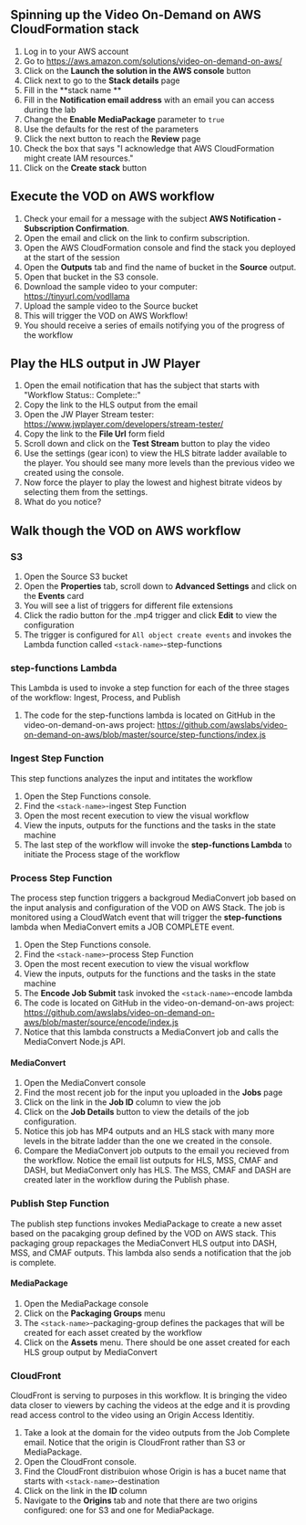 ## Spinning up the Video On-Demand on AWS CloudFormation stack

1. Log in to your AWS account
2. Go to https://aws.amazon.com/solutions/video-on-demand-on-aws/
3. Click on the **Launch the solution in the AWS console** button
4. Click next to go to the **Stack details** page
5. Fill in the **stack name **
6. Fill in the **Notification email address** with an email you can access during the lab
7. Change the **Enable MediaPackage** parameter to `true`
8. Use the defaults for the rest of the parameters
9. Click the next button to reach the **Review** page
10. Check the box that says "I acknowledge that AWS CloudFormation might create IAM resources."
11. Click on the **Create stack** button

## Execute the VOD on AWS workflow

1. Check your email for a message with the subject **AWS Notification - Subscription Confirmation**. 
2. Open the email and click on the link to confirm subscription.
3. Open the AWS CloudFormation console and find the stack you deployed at the start of the session
4. Open the **Outputs** tab and find the name of bucket in the **Source** output.  
5. Open that bucket in the S3 console.
6. Download the sample video to your computer: https://tinyurl.com/vodllama
7. Upload the sample video to the Source bucket
8. This will trigger the VOD on AWS Workflow!
9. You should receive a series of emails notifying you of the progress of the workflow

## Play the HLS output in JW Player

1. Open the email notification that has the subject that starts with "Workflow Status:: Complete::"
2. Copy the link to the HLS output from the email 
3. Open the JW Player Stream tester: https://www.jwplayer.com/developers/stream-tester/
4. Copy the link to the **File Url** form field
5. Scroll down and click on the **Test Stream** button to play the video
6. Use the settings (gear icon) to view the HLS bitrate ladder available to the player.  You should see many more levels than the previous video we created using the console.
7. Now force the player to play the lowest and highest bitrate videos by selecting them from the settings.  
8. What do you notice?

## Walk though the VOD on AWS workflow

### S3

1. Open the Source S3 bucket
2. Open the **Properties** tab, scroll down to **Advanced Settings** and click on the **Events** card
3. You will see a list of triggers for different file extensions
4. Click the radio button for the .mp4 trigger and click **Edit** to view the configuration
5. The trigger is configured for `All object create events` and invokes the Lambda function called `<stack-name>`-step-functions

### step-functions Lambda

This Lambda is used to invoke a step function for each of the three stages of the workflow: Ingest, Process, and Publish

1. The code for the step-functions lambda is located on GitHub in the video-on-demand-on-aws project: https://github.com/awslabs/video-on-demand-on-aws/blob/master/source/step-functions/index.js
   

### Ingest Step Function

This step functions analyzes the input and intitates the workflow

1. Open the Step Functions console.
2. Find the `<stack-name>`-ingest Step Function
3. Open the most recent execution to view the visual workflow
4. View the inputs, outputs for the functions and the tasks in the state machine
5. The last step of the workflow will invoke the **step-functions Lambda** to initiate the Process stage of the workflow

### Process Step Function

The process step function triggers a backgroud MediaConvert job based on the input analysis and configuration of the VOD on AWS Stack.  The job is monitored using a CloudWatch event that will trigger the **step-functions** lambda when MediaConvert emits a JOB COMPLETE event.

1. Open the Step Functions console.
2. Find the `<stack-name>`-process Step Function
3. Open the most recent execution to view the visual workflow
4. View the inputs, outputs for the functions and the tasks in the state machine
5. The **Encode Job Submit** task invoked the `<stack-name>`-encode lambda
6. The code is located on GitHub in the video-on-demand-on-aws project: https://github.com/awslabs/video-on-demand-on-aws/blob/master/source/encode/index.js
7. Notice that this lambda constructs a MediaConvert job and calls the MediaConvert Node.js API.

#### MediaConvert

1. Open the MediaConvert console
2. Find the most recent job for the input you uploaded in the **Jobs** page
3. Click on the link in the **Job ID** column to view the job
4. Click on the **Job Details** button to view the details of the job configuration.
5. Notice this job has MP4 outputs and an HLS stack with many more levels in the bitrate ladder than the one we created in the console.
6. Compare the MediaConvert job outputs to the email you recieved from the workflow.  Notice the email list outputs for HLS, MSS, CMAF and DASH, but MediaConvert only has HLS.  The MSS, CMAF and DASH are created later in the workflow during the Publish phase.

### Publish Step Function

The publish step functions invokes MediaPackage to create a new asset based on the pacakging group defined by the VOD on AWS stack.  This packaging group repackages the MediaConvert HLS output into DASH, MSS, and CMAF outputs.  This lambda also sends a notification that the job is complete.

#### MediaPackage

1. Open the MediaPackage console
2. Click on the **Packaging Groups** menu
3. The `<stack-name>`-packaging-group defines the packages that will be created for each asset created by the workflow
4. Click on the **Assets** menu.  There should be one asset created for each HLS group output by MediaConvert

### CloudFront

CloudFront is serving to purposes in this workflow.  It is bringing the video data closer to viewers by caching the videos at the edge and it is provding read access control to the video using an Origin Access Identitiy.

1. Take a look at the domain for the video outputs from the Job Complete email.  Notice that the origin is CloudFront rather than S3 or MediaPackage.
2. Open the CloudFront console.
3. Find the CloudFront distribuion whose Origin is has a bucet name that starts with `<stack-name>`-destination  
4. Click on the link in the **ID** column 
5. Navigate to the **Origins** tab and note that there are two origins configured: one for S3 and one for MediaPackage.



